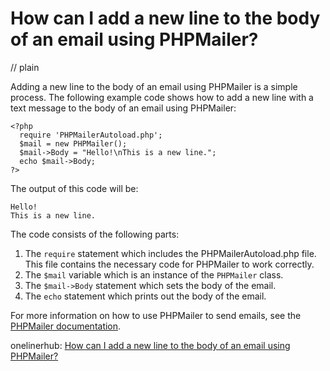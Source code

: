 # How can I add a new line to the body of an email using PHPMailer?
// plain

Adding a new line to the body of an email using PHPMailer is a simple process. The following example code shows how to add a new line with a text message to the body of an email using PHPMailer:

```
<?php
  require 'PHPMailerAutoload.php';
  $mail = new PHPMailer();
  $mail->Body = "Hello!\nThis is a new line.";
  echo $mail->Body;
?>
```

The output of this code will be:

```
Hello!
This is a new line.
```

The code consists of the following parts:

1. The `require` statement which includes the PHPMailerAutoload.php file. This file contains the necessary code for PHPMailer to work correctly.
2. The `$mail` variable which is an instance of the `PHPMailer` class.
3. The `$mail->Body` statement which sets the body of the email.
4. The `echo` statement which prints out the body of the email.

For more information on how to use PHPMailer to send emails, see the [PHPMailer documentation](https://github.com/PHPMailer/PHPMailer).

onelinerhub: [How can I add a new line to the body of an email using PHPMailer?](https://onelinerhub.com/phpmailer/how-can-i-add-a-new-line-to-the-body-of-an-email-using-phpmailer)